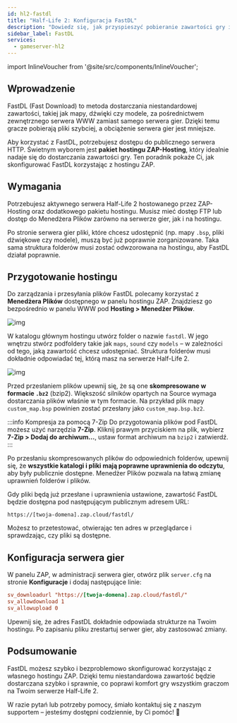 ```yaml
---
id: hl2-fastdl
title: "Half-Life 2: Konfiguracja FastDL"
description: "Dowiedz się, jak przyspieszyć pobieranie zawartości gry i zmniejszyć obciążenie serwera dzięki FastDL z wykorzystaniem hostingu ZAP-Hosting → Sprawdź teraz"
sidebar_label: FastDL
services:
  - gameserver-hl2
---
```


import InlineVoucher from '@site/src/components/InlineVoucher';


## Wprowadzenie

FastDL (Fast Download) to metoda dostarczania niestandardowej zawartości, takiej jak mapy, dźwięki czy modele, za pośrednictwem zewnętrznego serwera WWW zamiast samego serwera gier. Dzięki temu gracze pobierają pliki szybciej, a obciążenie serwera gier jest mniejsze.

Aby korzystać z FastDL, potrzebujesz dostępu do publicznego serwera HTTP. Świetnym wyborem jest **pakiet hostingu ZAP-Hosting**, który idealnie nadaje się do dostarczania zawartości gry. Ten poradnik pokaże Ci, jak skonfigurować FastDL korzystając z hostingu ZAP.

<InlineVoucher />

## Wymagania

Potrzebujesz aktywnego serwera Half-Life 2 hostowanego przez ZAP-Hosting oraz dodatkowego pakietu hostingu. Musisz mieć dostęp FTP lub dostęp do Menedżera Plików zarówno na serwerze gier, jak i na hostingu.

Po stronie serwera gier pliki, które chcesz udostępnić (np. mapy `.bsp`, pliki dźwiękowe czy modele), muszą być już poprawnie zorganizowane. Taka sama struktura folderów musi zostać odwzorowana na hostingu, aby FastDL działał poprawnie.

## Przygotowanie hostingu

Do zarządzania i przesyłania plików FastDL polecamy korzystać z **Menedżera Plików** dostępnego w panelu hostingu ZAP. Znajdziesz go bezpośrednio w panelu WWW pod **Hosting > Menedżer Plików**.

![img](https://screensaver01.zap-hosting.com/index.php/s/dptRwGTgL6bHXrE/preview)

W katalogu głównym hostingu utwórz folder o nazwie `fastdl`. W jego wnętrzu stwórz podfoldery takie jak `maps`, `sound` czy `models` – w zależności od tego, jaką zawartość chcesz udostępniać. Struktura folderów musi dokładnie odpowiadać tej, którą masz na serwerze Half-Life 2.

![img](https://screensaver01.zap-hosting.com/index.php/s/beCCJPFT5si3wRZ/preview)

Przed przesłaniem plików upewnij się, że są one **skompresowane w formacie `.bz2`** (bzip2). Większość silników opartych na Source wymaga dostarczania plików właśnie w tym formacie. Na przykład plik mapy `custom_map.bsp` powinien zostać przesłany jako `custom_map.bsp.bz2`.

:::info Kompresja za pomocą 7-Zip
Do przygotowania plików pod FastDL możesz użyć narzędzia **7-Zip**. Kliknij prawym przyciskiem na plik, wybierz **7-Zip > Dodaj do archiwum...**, ustaw format archiwum na `bzip2` i zatwierdź.
:::

Po przesłaniu skompresowanych plików do odpowiednich folderów, upewnij się, że **wszystkie katalogi i pliki mają poprawne uprawnienia do odczytu**, aby były publicznie dostępne. Menedżer Plików pozwala na łatwą zmianę uprawnień folderów i plików.

Gdy pliki będą już przesłane i uprawnienia ustawione, zawartość FastDL będzie dostępna pod następującym publicznym adresem URL:

```
https://[twoja-domena].zap.cloud/fastdl/
```

Możesz to przetestować, otwierając ten adres w przeglądarce i sprawdzając, czy pliki są dostępne.

## Konfiguracja serwera gier

W panelu ZAP, w administracji serwera gier, otwórz plik `server.cfg` na stronie **Konfiguracje** i dodaj następujące linie:

```cfg
sv_downloadurl "https://[twoja-domena].zap.cloud/fastdl/"
sv_allowdownload 1
sv_allowupload 0
```

Upewnij się, że adres FastDL dokładnie odpowiada strukturze na Twoim hostingu. Po zapisaniu pliku zrestartuj serwer gier, aby zastosować zmiany.

## Podsumowanie

FastDL możesz szybko i bezproblemowo skonfigurować korzystając z własnego hostingu ZAP. Dzięki temu niestandardowa zawartość będzie dostarczana szybko i sprawnie, co poprawi komfort gry wszystkim graczom na Twoim serwerze Half-Life 2.

W razie pytań lub potrzeby pomocy, śmiało kontaktuj się z naszym supportem – jesteśmy dostępni codziennie, by Ci pomóc! 🙂

<InlineVoucher />